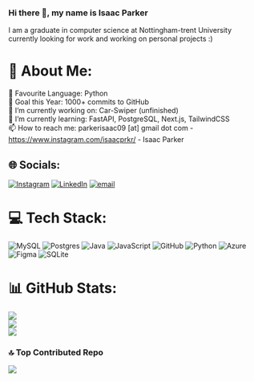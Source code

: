 ### Hi there 👋, my name is Isaac Parker
I am a graduate in computer science at Nottingham-trent University currently looking for work and working on personal projects :)

# 💫 About Me:
🐍 Favourite Language: Python<br>🎯 Goal this Year: 1000+ commits to GitHub<br>🔭 I’m currently working on: Car-Swiper (unfinished)<br>🌱 I’m currently learning: FastAPI, PostgreSQL, Next.js, TailwindCSS<br>📫 How to reach me: parkerisaac09 [at] gmail dot com - https://www.instagram.com/isaacprkr/ - Isaac Parker


## 🌐 Socials:
[![Instagram](https://img.shields.io/badge/Instagram-%23E4405F.svg?logo=Instagram&logoColor=white)](https://instagram.com/isaacprkr) [![LinkedIn](https://img.shields.io/badge/LinkedIn-%230077B5.svg?logo=linkedin&logoColor=white)](https://linkedin.com/in/isaac-parker-a1477a179) [![email](https://img.shields.io/badge/Email-D14836?logo=gmail&logoColor=white)](mailto:parkerisaac09@gmail.com) 

# 💻 Tech Stack:
![MySQL](https://img.shields.io/badge/mysql-4479A1.svg?style=for-the-badge&logo=mysql&logoColor=white) ![Postgres](https://img.shields.io/badge/postgres-%23316192.svg?style=for-the-badge&logo=postgresql&logoColor=white) ![Java](https://img.shields.io/badge/java-%23ED8B00.svg?style=for-the-badge&logo=openjdk&logoColor=white) ![JavaScript](https://img.shields.io/badge/javascript-%23323330.svg?style=for-the-badge&logo=javascript&logoColor=%23F7DF1E) ![GitHub](https://img.shields.io/badge/github-%23121011.svg?style=for-the-badge&logo=github&logoColor=white) ![Python](https://img.shields.io/badge/python-3670A0?style=for-the-badge&logo=python&logoColor=ffdd54) ![Azure](https://img.shields.io/badge/azure-%230072C6.svg?style=for-the-badge&logo=microsoftazure&logoColor=white) ![Figma](https://img.shields.io/badge/figma-%23F24E1E.svg?style=for-the-badge&logo=figma&logoColor=white)  ![SQLite](https://img.shields.io/badge/sqlite-%2307405e.svg?style=for-the-badge&logo=sqlite&logoColor=white)
# 📊 GitHub Stats:
![](https://github-readme-stats.vercel.app/api?username=IsaacPrkr&theme=dark&hide_border=false&include_all_commits=false&count_private=false)<br/>
![](https://nirzak-streak-stats.vercel.app/?user=IsaacPrkr&theme=dark&hide_border=false)<br/>
![](https://github-readme-stats.vercel.app/api/top-langs/?username=IsaacPrkr&theme=dark&hide_border=false&include_all_commits=false&count_private=false&layout=compact)

### 🔝 Top Contributed Repo
![](https://github-contributor-stats.vercel.app/api?username=IsaacPrkr&limit=5&theme=dark&combine_all_yearly_contributions=true)

<!-- Proudly created with GPRM ( https://gprm.itsvg.in ) -->


